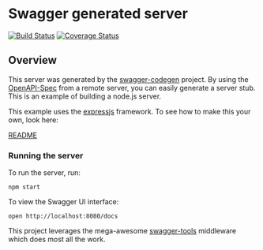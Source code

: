 # Swagger generated server

[![Build Status](https://travis-ci.org/ben-hx/node-swagger-express-skeleton.svg?branch=master)](https://travis-ci.org/ben-hx/node-swagger-express-skeleton)
[![Coverage Status](https://coveralls.io/repos/github/ben-hx/node-swagger-express-skeleton/badge.svg?branch=master)](https://coveralls.io/github/ben-hx/node-swagger-express-skeleton?branch=master)

## Overview
This server was generated by the [swagger-codegen](https://github.com/swagger-api/swagger-codegen) project.  By using the [OpenAPI-Spec](https://github.com/OAI/OpenAPI-Specification) from a remote server, you can easily generate a server stub.  This is an example of building a node.js server.

This example uses the [expressjs](http://expressjs.com/) framework.  To see how to make this your own, look here:

[README](https://github.com/swagger-api/swagger-codegen/blob/master/README.md)

### Running the server
To run the server, run:

```
npm start
```

To view the Swagger UI interface:

```
open http://localhost:8080/docs
```

This project leverages the mega-awesome [swagger-tools](https://github.com/apigee-127/swagger-tools) middleware which does most all the work.
